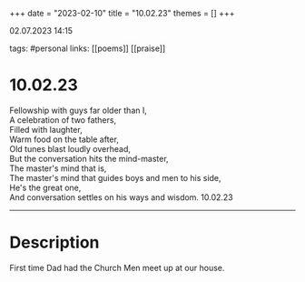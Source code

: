 +++
date = "2023-02-10"
title = "10.02.23"
themes = []
+++

02.07.2023 14:15

tags: #personal
links: [[poems]] [[praise]]

# 10.02.23
Fellowship with guys far older than I,  
A celebration of two fathers,  
Filled with laughter,  
Warm food on the table after,  
Old tunes blast loudly overhead,  
But the conversation hits the mind-master,  
The master's mind that is,  
The master's mind that guides boys and men to his side,  
He's the great one,  
And conversation settles on his ways and wisdom.
10.02.23

---
# Description
First time Dad had the Church Men meet up at our house.